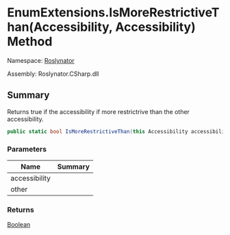 # EnumExtensions\.IsMoreRestrictiveThan\(Accessibility, Accessibility\) Method

Namespace: [Roslynator](../../README.md)

Assembly: Roslynator\.CSharp\.dll

## Summary

Returns true if the accessibility if more restrictrive than the other accessibility\.

```csharp
public static bool IsMoreRestrictiveThan(this Accessibility accessibility, Accessibility other)
```

### Parameters

| Name | Summary |
| ---- | ------- |
| accessibility | |
| other | |

### Returns

[Boolean](https://docs.microsoft.com/en-us/dotnet/api/system.boolean)


